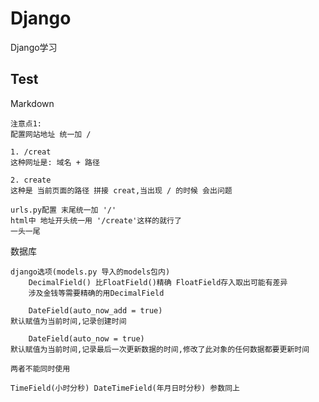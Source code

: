 # Django
Django学习

## Test  
Markdown  

    注意点1:  
    配置网站地址 统一加 /  
    
    1. /creat
    这种网址是: 域名 + 路径
    
    2. create
    这种是 当前页面的路径 拼接 creat,当出现 / 的时候 会出问题
    
    urls.py配置 末尾统一加 '/' 
    html中 地址开头统一用 '/create'这样的就行了
    一头一尾
    

数据库

    django选项(models.py 导入的models包内)  
        DecimalField() 比FloatField()精确 FloatField存入取出可能有差异
        涉及金钱等需要精确的用DecimalField
        
        DateField(auto_now_add = true)
    默认赋值为当前时间,记录创建时间   
    
        DateField(auto_now = true)
    默认赋值为当前时间,记录最后一次更新数据的时间,修改了此对象的任何数据都要更新时间    
        
    两者不能同时使用  
        
    TimeField(小时分秒) DateTimeField(年月日时分秒) 参数同上
    
        
        
    
    
      
